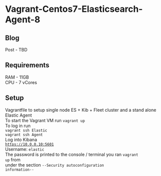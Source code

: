 # Vagrant-Centos7-Elasticsearch-Agent-8  

## Blog  
Post - TBD  

## Requirements
RAM - 11GB  
CPU - 7 vCores  

## Setup  
Vagrantfile to setup single node ES + Kib + Fleet cluster and a stand alone Elastic Agent  
To start the Vagrant VM run <code>vagrant up</code>  
To log in run  
<code>vagrant ssh Elastic</code>  
<code>vagrant ssh Agent</code>  
Log into Kibana  
<code>https://10.0.0.10:5601</code>  
Username: <code>elastic</code>  
The password is printed to the console / terminal you ran <code>vagrant up</code> from  
under the section <code>--Security autoconfiguration information--</code>  